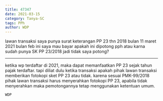```yaml
---
title: 47347
date: 2021-03-15
category: Tanya-SC
tags: PPh
author: WDP
---
```


lawan transaksi saya punya surat keterangan PP 23 thn 2018 bulan 11 maret 2021 bulan feb ini saya mau bayar apakah ini dipotong pph atau karna sudah punya SK PP 23/2018 jadi tidak saya potong?

---

ketika wp terdaftar di 2021, maka dapat memanfaatkan PP 23 sejak tahun pajak terdaftar. tapi diliat dulu ketika transaksi apakah pihak lawan transaksi memberikan fotokopi sket PP 23 atau tidak. karena sesuai PMK-99/2018 pihak lawan transaksi harus menyerahkan fotokopi PP 23, apabila tidak menyerahkan maka pemotongannya tetap menggunakan ketentuan umum.

`WDP`
